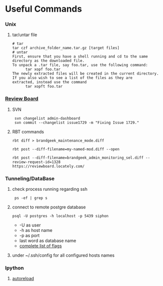 # Useful Commands

### Unix

1. tar/untar file
   ```
   # tar
   tar czf archive_folder_name.tar.gz [target files]
   # untar
   First, ensure that you have a shell running and cd to the same directory as the downloaded file.
   To unpack a .tar file, say foo.tar, use the following command:
         tar xopf foo.tar
   The newly extracted files will be created in the current directory. If you also wish to see a list of the files as they are    extracted, instead use the command
         tar xopft foo.tar
   ```
### [Review Board](https://reviewboard.locately.com/)

1. SVN 
    ```
     svn changelist admin-dashboard
     svn commit --changelist issue1729 -m "Fixing Issue 1729."
    ```

2. RBT commands
    ```
    rbt diff > brandgeek_maintenance_mode.diff

    rbt post --diff-filename=my-named-mod.diff --open

    rbt post --diff-filename=brandgeek_admin_monitoring_sel.diff --review-request-id=1328
    https://reviewboard.locately.com/
    ```

### Tunneling/DataBase

1. check process running regarding ssh
    ```
     ps -ef | grep s
    ```
2.  connect to remote postgre database
    ```
    psql -U postgres -h localhost -p 5439 siphon
    ```
    *  -U as user
    *  -h as host name
    * -p as port
    * last word as database name
    * [complete list of flags](https://www.postgresql.org/docs/devel/static/app-psql.html)

3. under ~/.ssh/config for all configured hosts names

### Ipython

1. [autoreload](https://ipython.org/ipython-doc/3/config/extensions/autoreload.html)
